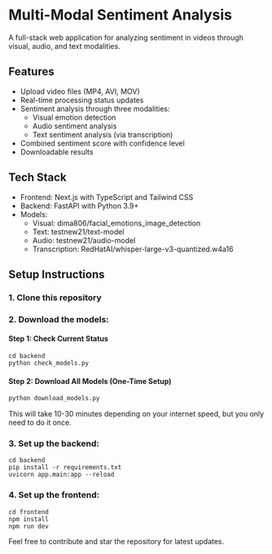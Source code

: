 # Multi-Modal Sentiment Analysis

A full-stack web application for analyzing sentiment in videos through visual, audio, and text modalities.

## Features
- Upload video files (MP4, AVI, MOV)
- Real-time processing status updates
- Sentiment analysis through three modalities:
  - Visual emotion detection
  - Audio sentiment analysis
  - Text sentiment analysis (via transcription)
- Combined sentiment score with confidence level
- Downloadable results

## Tech Stack
- Frontend: Next.js with TypeScript and Tailwind CSS
- Backend: FastAPI with Python 3.9+
- Models: 
  - Visual: dima806/facial_emotions_image_detection
  - Text: testnew21/text-model
  - Audio: testnew21/audio-model
  - Transcription: RedHatAI/whisper-large-v3-quantized.w4a16

## Setup Instructions
### 1. Clone this repository
### 2. Download the models:
   
  #### Step 1: Check Current Status
  ```
  cd backend
  python check_models.py
  ```
        
  #### Step 2: Download All Models (One-Time Setup)
  ```bash
  python download_models.py
  ```
  This will take 10-30 minutes depending on your internet speed, but you only need to do it once.

### 3. Set up the backend:
   ```
   cd backend
   pip install -r requirements.txt
   uvicorn app.main:app --reload
   ```
### 4. Set up the frontend:
   ```
   cd frontend
   npm install
   npm run dev
   ```

Feel free to contribute and star the repository for latest updates.